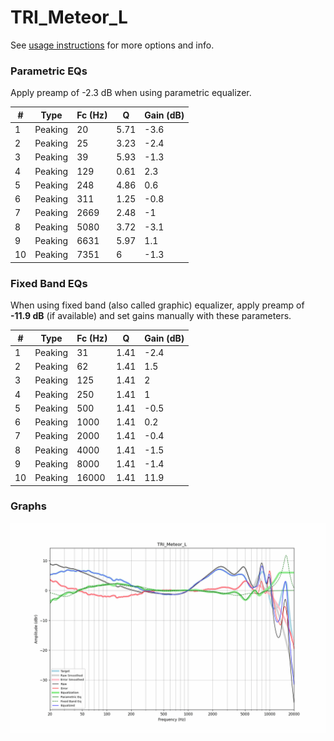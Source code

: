 # TRI_Meteor_L
See [usage instructions](https://github.com/jaakkopasanen/AutoEq#usage) for more options and info.

### Parametric EQs
Apply preamp of -2.3 dB when using parametric equalizer.

|   # | Type    |   Fc (Hz) |    Q |   Gain (dB) |
|-----|---------|-----------|------|-------------|
|   1 | Peaking |        20 | 5.71 |        -3.6 |
|   2 | Peaking |        25 | 3.23 |        -2.4 |
|   3 | Peaking |        39 | 5.93 |        -1.3 |
|   4 | Peaking |       129 | 0.61 |         2.3 |
|   5 | Peaking |       248 | 4.86 |         0.6 |
|   6 | Peaking |       311 | 1.25 |        -0.8 |
|   7 | Peaking |      2669 | 2.48 |        -1   |
|   8 | Peaking |      5080 | 3.72 |        -3.1 |
|   9 | Peaking |      6631 | 5.97 |         1.1 |
|  10 | Peaking |      7351 | 6    |        -1.3 |

### Fixed Band EQs
When using fixed band (also called graphic) equalizer, apply preamp of **-11.9 dB** (if available) and set gains manually with these parameters.

|   # | Type    |   Fc (Hz) |    Q |   Gain (dB) |
|-----|---------|-----------|------|-------------|
|   1 | Peaking |        31 | 1.41 |        -2.4 |
|   2 | Peaking |        62 | 1.41 |         1.5 |
|   3 | Peaking |       125 | 1.41 |         2   |
|   4 | Peaking |       250 | 1.41 |         1   |
|   5 | Peaking |       500 | 1.41 |        -0.5 |
|   6 | Peaking |      1000 | 1.41 |         0.2 |
|   7 | Peaking |      2000 | 1.41 |        -0.4 |
|   8 | Peaking |      4000 | 1.41 |        -1.5 |
|   9 | Peaking |      8000 | 1.41 |        -1.4 |
|  10 | Peaking |     16000 | 1.41 |        11.9 |

### Graphs
![](./TRI_Meteor_L.png)
